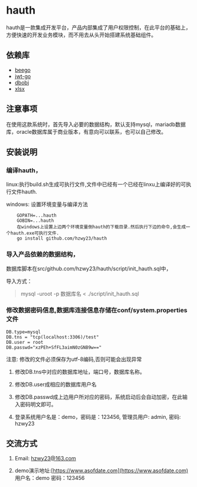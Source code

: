 # hauth
hauth是一款集成开发平台，产品内部集成了用户权限控制，在此平台的基础上，方便快速的开发业务模块，而不用去从头开始搭建系统基础组件。
	
## 依赖库
* [beego](https://github.com/astaxie/beego)
* [jwt-go](https://github.com/dgrijalva/jwt-go)
* [dbobj](https://github.com/hzwy23/dbobj)
* [xlsx](https://github.com/tealeg/xlsx)

## 注意事项
在使用这款系统时，首先导入必要的数据结构，默认支持mysql，mariadb数据库，oracle数据库属于商业版本，有意向可以联系，也可以自己修改。

## 安装说明

### 编译hauth，

linux:执行build.sh生成可执行文件,文件中已经有一个已经在linxu上编译好的可执行文件hauth.

windows: 设置环境变量与编译方法

```shell
    GOPATH=...hauth
    GOBIN=...hauth
    在windows上设置上边两个环境变量倒hauth的下载目录.然后执行下边的命令,会生成一个hauth.exe可执行文件.
    go install github.com/hzwy23/hauth
```

### 导入产品依赖的数据结构，

数据库脚本在src/github.com/hzwy23/hauth/script/init_hauth.sql中，

导入方式：

> mysql -uroot -p 数据库名  < ./script/init_hauth.sql


### 修改数据密码信息,数据库连接信息存储在conf/system.properties文件

```
DB.type=mysql
DB.tns = "tcp(localhost:3306)/test"
DB.user = root
DB.passwd="xzPEh+SfFL3aimN0zGNB9w=="
```

注意: 修改的文件必须保存为utf-8编码,否则可能会出现异常

1. 修改DB.tns中对应的数据库地址，端口号，数据库名称。

2. 修改DB.user成相应的数据库用户名

3. 修改DB.passwd成上边用户所对应的密码，系统启动后会自动加密，在此输入密码明文即可。

4. 登录系统用户名是：demo，密码是：123456, 管理员用户: admin, 密码: hzwy23

## 交流方式

1. Email: hzwy23@163.com

2. demo演示地址:[https://www.asofdate.com](https://www.asofdate.com)  用户名：demo  密码：123456
